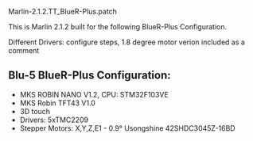 Marlin-2.1.2.TT_BlueR-Plus.patch

This is Marlin 2.1.2 built for the following BlueR-Plus Configuration.

Different Drivers: configure steps, 1.8 degree motor verion included as a comment


Blu-5 BlueR-Plus Configuration:
-------------------------------
- MKS ROBIN NANO V1.2, CPU: STM32F103VE
- MKS Robin TFT43 V1.0
- 3D touch
- Drivers: 5xTMC2209
- Stepper Motors: X,Y,Z,E1 - 0.9° 
  Usongshine 42SHDC3045Z-16BD